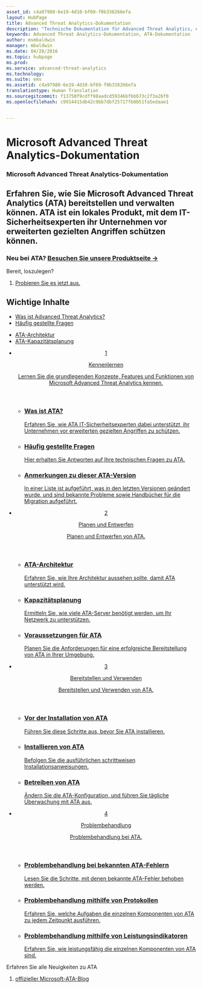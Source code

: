 ```yaml
---
asset_id: c4a97980-6e19-4d10-bf69-f0b338266efa
layout: HubPage
title: Advanced Threat Analytics-Dokumentation
description: "Technische Dokumentation für Advanced Threat Analytics, einen Microsoft Sicherheitsdienst."
keywords: Advanced Threat Analytics-Dokumentation, ATA-Dokumentation
author: msmbaldwin
manager: mbaldwin
ms.date: 04/28/2016
ms.topic: hubpage
ms.prod: 
ms.service: advanced-threat-analytics
ms.technology: 
ms.suite: ems
ms.assetid: c4a97980-6e19-4d10-bf69-f0b338266efa
translationtype: Human Translation
ms.sourcegitcommit: f13750f9cdff98aadcd59346bfbbb73c2f3a26f0
ms.openlocfilehash: c9914415db42c9bb7dbf25717fb0b51fa5edaae1


---
```

# Microsoft Advanced Threat Analytics-Dokumentation
<article id="main">
    <section id="hero-content">
      <h1>Microsoft Advanced Threat Analytics-Dokumentation</h1>
      <h2>Erfahren Sie, wie Sie Microsoft Advanced Threat Analytics (ATA) bereitstellen und verwalten können. ATA ist ein lokales Produkt, mit dem IT-Sicherheitsexperten ihr Unternehmen vor erweiterten gezielten Angriffen schützen können.</h2>
      <h3>Neu bei ATA? <a href="http://go.microsoft.com/fwlink/?LinkId=816859" target="_blank">Besuchen Sie unsere Produktseite &rarr;</a></h3>
    </section>
    <aside class="alert section-border">
      <p>Bereit, loszulegen?</p>
      <ol class="action-list">
        <li><a href="https://www.microsoft.com/evalcenter/evaluate-microsoft-advanced-threat-analytics" target="_blank" class="button-bordered button-translucent">Probieren Sie es jetzt aus.</a></li>
      </ol>
    </aside>
    <section id="featured" class="container">
      <h2 class="section-heading"><span class="icon icon-warning"></span> Wichtige Inhalte</h2>
      <div class="features row">
        <ul class="column column-half">
          <li><a href="/advanced-threat-analytics/understand-explore/what-is-ata">Was ist Advanced Threat Analytics?</a></li>
          <li><a href="/advanced-threat-analytics/understand-explore/ata-technical-faq">Häufig gestellte Fragen</a></li>
        </ul>
        <ul class="column column-half">
          <li><a href="/advanced-threat-analytics/plan-design/ata-architecture">ATA-Architektur</a></li>
          <li><a href="/advanced-threat-analytics/plan-design/ata-capacity-planning">ATA-Kapazitätsplanung</a></li>        </ul>
      </div>
    </section>
    <div id="journeys">
      <section class="container">
        <ul class="journeys-list">
          <li class="journey-step">
            <header class="journey-step-header row">
              <a href="/advanced-threat-analytics/understand-explore/what-is-ata">
                <div class="title column-third">
                  <span class="step-number">1</span>
                  <p>Kennenlernen</p>
                </div>
                <p class="description column-two-thirds">Lernen Sie die grundlegenden Konzepte, Features und Funktionen von Microsoft Advanced Threat Analytics kennen.
                </p>
              </a>
            </header>
            <section class="journey-step-elements content">
              <ul class="row">
                <li class="column-third">
                  <a href="/advanced-threat-analytics/understand-explore/what-is-ata">
                    <h3>Was ist ATA?</h3>
                    <p>Erfahren Sie, wie ATA IT-Sicherheitsexperten dabei unterstützt, ihr Unternehmen vor erweiterten gezielten Angriffen zu schützen.</p>
                  </a>
                </li>
                <li class="column-third">
                  <a href="/advanced-threat-analytics/understand-explore/ata-technical-faq">
                    <h3>Häufig gestellte Fragen</h3>
                    <p>Hier erhalten Sie Antworten auf Ihre technischen Fragen zu ATA.</p>
                  </a>
                </li>
                <li class="column-third">
                  <a href="/advanced-threat-analytics/understand-explore/ata-release-notes">
                    <h3>Anmerkungen zu dieser ATA-Version</h3>
                    <p>In einer Liste ist aufgeführt, was in den letzten Versionen geändert wurde, und sind bekannte Probleme sowie Handbücher für die Migration aufgeführt.</p>
                  </a>
                </li>
              </ul>
            </section>
          </li>
          <li class="journey-step">
            <header class="journey-step-header row">
              <a href="/advanced-threat-analytics/plan-design/ata-architecture">
                <div class="title column-third">
                  <span class="step-number">2</span>
                  <p>Planen und Entwerfen</p>
                </div>
                <p class="description column-two-thirds">Planen und Entwerfen von ATA.
                </p>
              </a>
            </header>
            <section class="journey-step-elements content">
              <ul class="row">
                <li class="column-third">
                  <a href="/advanced-threat-analytics/plan-design/ata-architecture">
                    <h3>ATA-Architektur</h3>
                    <p>Erfahren Sie, wie Ihre Architektur aussehen sollte, damit ATA unterstützt wird.</p>
                  </a>
                </li>
                <li class="column-third">
                  <a href="/advanced-threat-analytics/plan-design/ata-capacity-planning">
                    <h3>Kapazitätsplanung</h3>
                    <p>Ermitteln Sie, wie viele ATA-Server benötigt werden, um Ihr Netzwerk zu unterstützen.</p>
                  </a>
                </li>
                <li class="column-third">
                  <a href="/advanced-threat-analytics/plan-design/ata-prerequisites">
                    <h3>Voraussetzungen für ATA</h3>
                    <p>Planen Sie die Anforderungen für eine erfolgreiche Bereitstellung von ATA in Ihrer Umgebung.</p>
                  </a>
                </li>
              </ul>
            </section>
          </li>
          <li class="journey-step">
            <header class="journey-step-header row">
              <a href="/advanced-threat-analytics/deploy-use/preinstall-ata">
                <div class="title column-third">
                  <span class="step-number">3</span>
                  <p>Bereitstellen und Verwenden</p>
                </div>
                <p class="description column-two-thirds">Bereitstellen und Verwenden von ATA.
                </p>
              </a>
            </header>
            <section class="journey-step-elements content">
              <ul class="row">
                <li class="column-third">
                  <a href="/advanced-threat-analytics/deploy-use/preinstall-ata">
                    <h3>Vor der Installation von ATA</h3>
                    <p>Führen Sie diese Schritte aus, bevor Sie ATA installieren.</p>
                  </a>
                </li>
                <li class="column-third">
                  <a href="/advanced-threat-analytics/deploy-use/install-ata">
                    <h3>Installieren von ATA</h3>
                    <p>Befolgen Sie die ausführlichen schrittweisen Installationsanweisungen.</p>
                  </a>
                </li>
                <li class="column-third">
                  <a href="/advanced-threat-analytics/deploy-use/operate-ata">
                    <h3>Betreiben von ATA</h3>
                    <p>Ändern Sie die ATA-Konfiguration, und führen Sie tägliche Überwachung mit ATA aus.</p>
                  </a>
                </li>
            </section>
          </li>
          <li class="journey-step">
            <header class="journey-step-header row">
              <a href="/advanced-threat-analytics/troubleshoot/troubleshooting-ata-known-errors">
                <div class="title column-third">
                  <span class="step-number">4</span>
                  <p>Problembehandlung</p>
                </div>
                <p class="description column-two-thirds">Problembehandlung bei ATA.
                </p>
              </a>
            </header>
            <section class="journey-step-elements content">
              <ul class="row">
                <li class="column-third">
                  <a href="/advanced-threat-analytics/troubleshoot/troubleshooting-ata-known-errors">
                    <h3>Problembehandlung bei bekannten ATA-Fehlern</h3>
                    <p>Lesen Sie die Schritte, mit denen bekannte ATA-Fehler behoben werden.</p>
                  </a>
                </li>
                <li class="column-third">
                  <a href="/advanced-threat-analytics/troubleshoot/troubleshooting-ata-using-logs">
                    <h3>Problembehandlung mithilfe von Protokollen</h3>
                    <p>Erfahren Sie, welche Aufgaben die einzelnen Komponenten von ATA zu jedem Zeitpunkt ausführen.</p>
                  </a>
                </li>
                <li class="column-third">
                  <a href="/advanced-threat-analytics/troubleshoot/troubleshooting-ata-using-perf-counters">
                    <h3>Problembehandlung mithilfe von Leistungsindikatoren</h3>
                    <p>Erfahren Sie, wie leistungsfähig die einzelnen Komponenten von ATA sind.</p>
                  </a>
                </li>
              </ul>
            </section>
          </li>
        </ul>
      </section>
    </div>
    <aside class="alert alert-social">
      <p>Erfahren Sie alle Neuigkeiten zu ATA</p>
      <ol class="action-list">
        <li><a href="http://blogs.technet.com/b/ata/" target="_blank" class="button-bordered button-translucent">offizieller Microsoft-ATA-Blog</a></li>
      </ol>
    </aside>
</article>



<!--HONumber=Jul16_HO4-->


